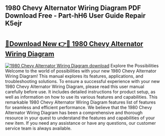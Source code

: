 ## 1980 Chevy Alternator Wiring Diagram PDF Download Free - Part-hH6 User Guide Repair K5ejr

# <h2><a href="http://dfkfqj.blite.top/?on=1980+Chevy+Alternator+Wiring+Diagram">🔗Download New 👉🔴 1980 Chevy Alternator Wiring Diagram</a></h2>

[![1980 Chevy Alternator Wiring Diagram download](https://i.imgur.com/lujVjoI.png)](http://dfkfqj.blite.top/?on=1980+Chevy+Alternator+Wiring+Diagram)
Explore the Possibilities Welcome to the world of possibilities with your new 1980 Chevy Alternator Wiring Diagram! This manual explores its features, applications, and troubleshooting solutions. To ensure a successful experience with your new 1980 Chevy Alternator Wiring Diagram, please read this user manual carefully before use. It includes detailed instructions for product setup, as well as information on how to use its various features and capabilities. This remarkable 1980 Chevy Alternator Wiring Diagram features list of features for seamless and efficient performance. We believe that the 1980 Chevy Alternator Wiring Diagram has been a comprehensive and thorough resource in your quest to understand the features and capabilities of your new item. If you need any assistance or have any questions, our customer service team is always available.
